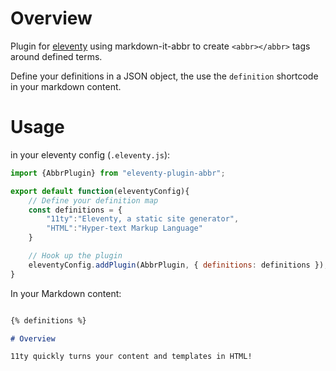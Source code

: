 # Overview
Plugin for [eleventy](https://11ty.dev) using markdown-it-abbr to create `<abbr></abbr>` tags around defined terms.

Define your definitions in a JSON object, the use the `definition` shortcode in your markdown content.

# Usage
in your eleventy config (`.eleventy.js`):
```js
import {AbbrPlugin} from "eleventy-plugin-abbr";

export default function(eleventyConfig){
    // Define your definition map
    const definitions = { 
        "11ty":"Eleventy, a static site generator",
        "HTML":"Hyper-text Markup Language"
    }

    // Hook up the plugin
    eleventyConfig.addPlugin(AbbrPlugin, { definitions: definitions });
}
```

In your Markdown content:
```md

{% definitions %}

# Overview

11ty quickly turns your content and templates in HTML!

```
